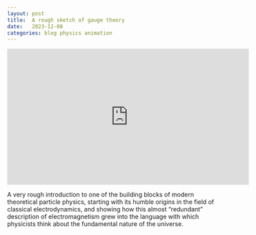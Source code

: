 ```yaml
---
layout: post
title:  A rough sketch of gauge theory
date:   2023-12-08
categories: blog physics animation
---
```


<iframe width="560" height="315" src="https://www.youtube.com/embed/vEN4uXE8rkg" frameborder="0" allowfullscreen></iframe>

A very rough introduction to one of the building blocks of modern theoretical particle physics,
starting with its humble origins in the field of classical electrodynamics, 
and showing how this almost “redundant” description of electromagnetism 
grew into the language with which physicists think about the fundamental nature of the universe.

